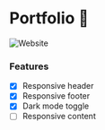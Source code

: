 # Portfolio 📁

<img alt="Website" src="https://img.shields.io/website?down_message=Down&label=Website&up_message=Up&url=https%3A%2F%2Fblacksmithop.bitbucket.io%2F">


### Features 
- [x] Responsive header
- [x] Responsive footer
- [x] Dark mode toggle
- [ ] Responsive content
